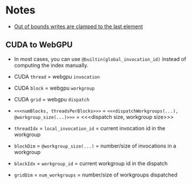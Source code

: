 # Notes
- [Out of bounds writes are clamped to the last element](https://surma.dev/things/webgpu/index.html#:~:text=Luckily%2C%20accessing%20an%20array%20is%20safe%2Dguarded%20by%20an%20implicit%20clamp%2C%20so%20every%20write%20past%20the%20end%20of%20the%20array%20will%20end%20up%20writing%20to%20the%20last%20element%20of%20the%20array)

## CUDA to WebGPU

- In most cases, you can use `@builtin(global_invocation_id)` instead of computing the index manually.

- CUDA `thread` = webgpu `invocation`
- CUDA `block` = webgpu `workgroup`
- CUDA `grid` = webgpu `dispatch`

- `<<<numBlocks, threadsPerBlocks>>>` = `<<<dispatchWorkgroups(...), @workgroup_size(...)>>>` = <<<dispatch size, workgroup size>>>

- `threadIdx` = `local_invocation_id` = current invocation id in the workgroup
- `blockDim` = `@workgroup_size(...)` = number/size of invocations in a workgroup
- `blockIdx` = `workgroup_id` = current workgroup id in the dispatch
- `gridDim` = `num_workgroups` = number/size of workgroups dispatched